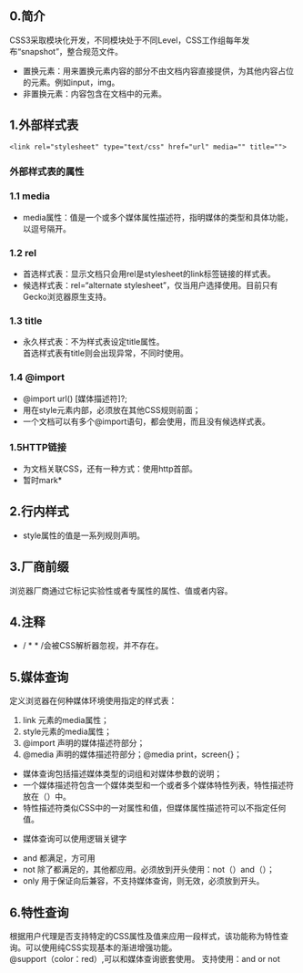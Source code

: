 ## 0.简介
CSS3采取模块化开发，不同模块处于不同Level，CSS工作组每年发布“snapshot”，整合规范文件。
* 置换元素：用来置换元素内容的部分不由文档内容直接提供，为其他内容占位的元素。例如input，img。
* 非置换元素：内容包含在文档中的元素。
## 1.外部样式表
```
<link rel="stylesheet" type="text/css" href="url" media="" title="">
```
### 外部样式表的属性
### 1.1 media
* media属性：值是一个或多个媒体属性描述符，指明媒体的类型和具体功能，以逗号隔开。
### 1.2 rel
* 首选样式表：显示文档只会用rel是stylesheet的link标签链接的样式表。
* 候选样式表：rel=“alternate stylesheet”，仅当用户选择使用。目前只有Gecko浏览器原生支持。
### 1.3 title
* 永久样式表：不为样式表设定title属性。<br/>
首选样式表有title则会出现异常，不同时使用。
### 1.4 @import
* @import url() [媒体描述符]?;
 * 用在style元素内部，必须放在其他CSS规则前面；
 * 一个文档可以有多个@import语句，都会使用，而且没有候选样式表。
### 1.5HTTP链接
* 为文档关联CSS，还有一种方式：使用http首部。
* 暂时mark*

## 2.行内样式
* style属性的值是一系列规则声明。
## 3.厂商前缀
浏览器厂商通过它标记实验性或者专属性的属性、值或者内容。
## 4.注释
* / * * /会被CSS解析器忽视，并不存在。
## 5.媒体查询
定义浏览器在何种媒体环境使用指定的样式表：
1. link 元素的media属性；
2. style元素的media属性；
3. @import 声明的媒体描述符部分；
4. @media  声明的媒体描述符部分；@media print，screen{}；
+ 媒体查询包括描述媒体类型的词组和对媒体参数的说明；
+ 一个媒体描述符包含一个媒体类型和一个或者多个媒体特性列表，特性描述符放在（）中。
+ 特性描述符类似CSS中的一对属性和值，但媒体属性描述符可以不指定任何值。
* 媒体查询可以使用逻辑关键字
 - and 都满足，方可用
 - not 除了都满足的，其他都应用。必须放到开头使用：not（）and（）；
 - only 用于保证向后兼容，不支持媒体查询，则无效，必须放到开头。
## 6.特性查询
根据用户代理是否支持特定的CSS属性及值来应用一段样式，该功能称为特性查询。可以使用纯CSS实现基本的渐进增强功能。
<br/>@support（color：red）,可以和媒体查询嵌套使用。
支持使用：and or not 
